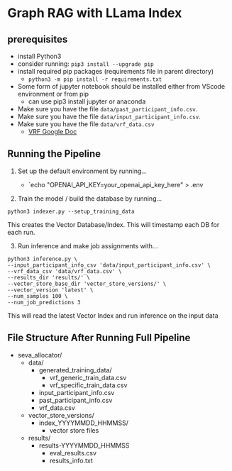 # Graph RAG with LLama Index


## prerequisites
* install Python3
* consider running: `pip3 install --upgrade pip`
* install required pip packages (requirements file in parent directory)
  * `python3 -m pip install -r requirements.txt`
* Some form of jupyter notebook should be installed either from VScode environment or from pip
  * can use pip3 install jupyter or anaconda
* Make sure you have the file `data/past_participant_info.csv`.
* Make sure you have the file `data/input_participant_info.csv`.
* Make sure you have the file `data/vrf_data.csv`
    * [VRF Google Doc](https://docs.google.com/spreadsheets/d/1r2YDv79x8mYN38kMj3219y149B0_lgbNJ_-58NzO8jo/edit?gid=842370995#gid=842370995)

## Running the Pipeline
1. Set up the default environment by running...
    * `echo "OPENAI_API_KEY=your_openai_api_key_here" > .env

2. Train the model / build the database by running...
```
python3 indexer.py --setup_training_data
```
This creates the Vector Database/Index. This will timestamp each DB for each run.

3. Run inference and make job assignments with...
```
python3 inference.py \
--input_participant_info_csv 'data/input_participant_info.csv' \
--vrf_data_csv 'data/vrf_data.csv' \
--results_dir 'results/' \
--vector_store_base_dir 'vector_store_versions/' \
--vector_version 'latest' \
--num_samples 100 \
--num_job_predictions 3
```

This will read the latest Vector Index and run inference on the input data

## File Structure After Running Full Pipeline

- seva_allocator/
    - data/
        - generated_training_data/
            - vrf_generic_train_data.csv
            - vrf_specific_train_data.csv
        - input_participant_info.csv
        - past_participant_info.csv
        - vrf_data.csv
    - vector_store_versions/
        - index_YYYYMMDD_HHMMSS/
            - vector store files
    - results/
        - results-YYYYMMDD_HHMMSS
            - eval_results.csv
            - results_info.txt